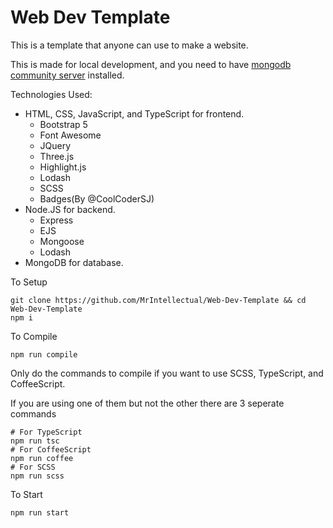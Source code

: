 # Web Dev Template

This is a template that anyone can use to make a website.

This is made for local development, and you need to have [mongodb community server](https://www.mongodb.com/try/download/community) installed.

Technologies Used: 
* HTML, CSS, JavaScript, and TypeScript for frontend.
  * Bootstrap 5
  * Font Awesome
  * JQuery
  * Three.js
  * Highlight.js
  * Lodash
  * SCSS
  * Badges(By @CoolCoderSJ)
* Node.JS for backend.
  * Express
  * EJS
  * Mongoose
  * Lodash
* MongoDB for database.

To Setup
```shell
git clone https://github.com/MrIntellectual/Web-Dev-Template && cd Web-Dev-Template
npm i
```

To Compile
```shell
npm run compile
```

Only do the commands to compile if you want to use SCSS, TypeScript, and CoffeeScript.

If you are using one of them but not the other there are 3 seperate commands
```shell
# For TypeScript
npm run tsc
# For CoffeeScript
npm run coffee
# For SCSS
npm run scss
```

To Start
```shell
npm run start
```